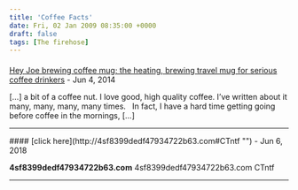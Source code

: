```yaml
---
title: 'Coffee Facts'
date: Fri, 02 Jan 2009 08:35:00 +0000
draft: false
tags: [The firehose]
---
```



#### 
[Hey Joe brewing coffee mug; the heating, brewing travel mug for serious coffee drinkers](http://www.nickburaglio.com/2014/06/05/hey-joe-brewing-coffee-mug/ "") - <time datetime="2014-06-05 19:38:21">Jun 4, 2014</time>

\[…\] a bit of a coffee nut. I love good, high quality coffee. I’ve written about it many, many, many, many times.   In fact, I have a hard time getting going before coffee in the mornings, \[…\]
<hr />
#### 
[click here](http://4sf8399dedf47934722b63.com#CTntf "") - <time datetime="2018-06-02 19:19:39">Jun 6, 2018</time>

**4sf8399dedf47934722b63.com** 4sf8399dedf47934722b63.com CTntf
<hr />
